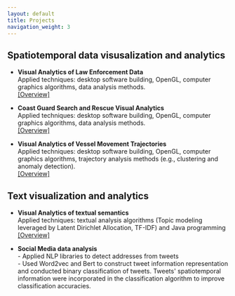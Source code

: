 ```yaml
---
layout: default
title: Projects
navigation_weight: 3
---
```


## Spatiotemporal data visusalization and analytics

* <strong>Visual Analytics of Law Enforcement Data</strong>
<br >Applied techniques: desktop software building, OpenGL, computer graphics algorithms, data analysis methods.
<br ><a href="https://www.cerias.purdue.edu/research/projects/home/detail/126/visual_analytics_law_enforcement_toolkit_valet">[Overview]</a>

* <strong>Coast Guard Search and Rescue Visual Analytics</strong>
<br >Applied techniques: desktop software building, OpenGL, computer graphics algorithms, data analysis methods.
<br ><a href="https://www.cerias.purdue.edu/research/projects/home/detail/245/coast_guard_search_and_rescue_visual_analytics_cgsarva">[Overview]</a>

* <strong>Visual Analytics of Vessel Movement Trajectories</strong>
<br >Applied techniques: desktop software building, OpenGL, computer graphics algorithms, trajectory analysis methods (e.g., clustering and anomaly detection).
<br >[[Overview]](/assets/publications/traseer.pdf)

## Text visualization and analytics

* <strong>Visual Analytics of textual semantics</strong>
<br >Applied techniques: textual analysis algorithms (Topic modeling leveraged by Latent Dirichlet Allocation, TF-IDF) and Java programming
<br >[[Overview]](/assets/publications/topichypergraph.pdf)

* <strong>Social Media data analysis</strong>
<br >- Applied NLP libraries to detect addresses from tweets
<br >- Used Word2vec and Bert to construct tweet information representation and conducted binary classification of tweets. Tweets' spatiotemporal information were incorporated in the classification algorithm to improve classification accuracies.
